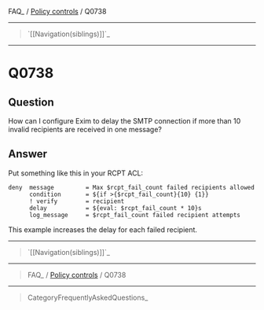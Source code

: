 FAQ\_ / [Policy controls](FAQ/Policy_controls) / Q0738

* * * * *

> \`[[Navigation(siblings)]]\`\_

* * * * *

Q0738
=====

Question
--------

How can I configure Exim to delay the SMTP connection if more than 10
invalid recipients are received in one message?

Answer
------

Put something like this in your RCPT ACL:

    deny  message         = Max $rcpt_fail_count failed recipients allowed
          condition       = ${if >{$rcpt_fail_count}{10} {1}}
          ! verify        = recipient
          delay           = ${eval: $rcpt_fail_count * 10}s
          log_message     = $rcpt_fail_count failed recipient attempts

This example increases the delay for each failed recipient.

* * * * *

> \`[[Navigation(siblings)]]\`\_

* * * * *

> FAQ\_ / [Policy controls](FAQ/Policy_controls) / Q0738

* * * * *

> CategoryFrequentlyAskedQuestions\_

